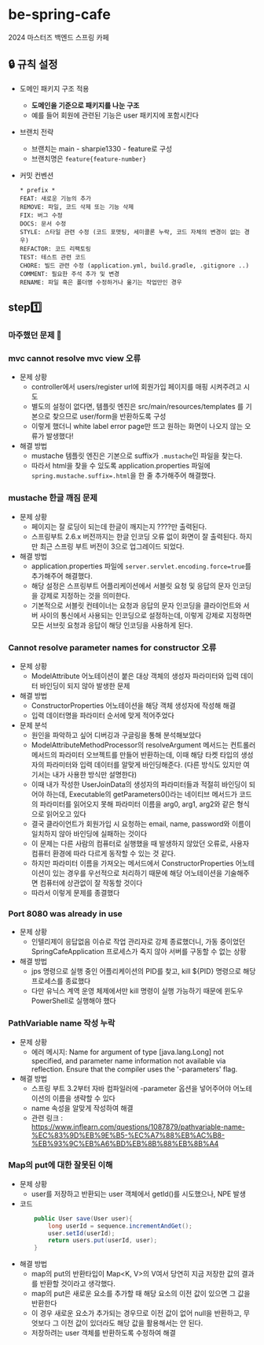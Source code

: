 # be-spring-cafe
2024 마스터즈 백엔드 스프링 카페

## 🔒 규칙 설정
- 도메인 패키지 구조 적용
    - **도메인을 기준으로 패키지를 나눈 구조**
    - 예를 들어 회원에 관련된 기능은 user 패키지에 포함시킨다

- 브랜치 전략
    - 브랜치는 main - sharpie1330 - feature로 구성
    - 브랜치명은 `feature{feature-number}`

- 커밋 컨벤션
    ```
    * prefix *
    FEAT: 새로운 기능의 추가
    REMOVE: 파일, 코드 삭제 또는 기능 삭제
    FIX: 버그 수정
    DOCS: 문서 수정
    STYLE: 스타일 관련 수정 (코드 포맷팅, 세미콜론 누락, 코드 자체의 변경이 없는 경우)
    REFACTOR: 코드 리팩토링
    TEST: 테스트 관련 코드
    CHORE: 빌드 관련 수정 (application.yml, build.gradle, .gitignore ..)
    COMMENT: 필요한 주석 추가 및 변경
    RENAME: 파일 혹은 폴더명 수정하거나 옮기는 작업만인 경우
    ```

## step1️⃣

### 마주했던 문제 🤔

### mvc cannot resolve mvc view 오류

- 문제 상황
  - controller에서 users/register url에 회원가입 페이지를 매핑 시켜주려고 시도
  - 별도의 설정이 없다면, 템플릿 엔진은 src/main/resources/templates 를 기본으로 찾으므로 user/form을 반환하도록 구성
  - 이렇게 했더니 white label error page만 뜨고 원하는 화면이 나오지 않는 오류가 발생했다!
- 해결 방법
  - mustache 템플릿 엔진은 기본으로 suffix가 `.mustache`인 파일을 찾는다.
  - 따라서 html을 찾을 수 있도록 application.properties 파일에 `spring.mustache.suffix=.html`을 한 줄 추가해주어 해결했다.

### mustache 한글 깨짐 문제

- 문제 상황
  - 페이지는 잘 로딩이 되는데 한글이 깨지는지 ????만 출력된다.
  - 스프링부트 2.6.x 버전까지는 한글 인코딩 오류 없이 화면이 잘 출력된다. 하지만 최근 스프링 부트 버전이 3으로 업그레이드 되었다.
- 해결 방법
  - application.properties 파일에 `server.servlet.encoding.force=true`를 추가해주어 해결했다.
  - 해당 설정은 스프링부트 어플리케이션에서 서블릿 요청 및 응답의 문자 인코딩을 강제로 지정하는 것을 의미한다.
  - 기본적으로 서블릿 컨테이너는 요청과 응답의 문자 인코딩을 클라이언트와 서버 사이의 통신에서 사용되는 인코딩으로 설정하는데, 이렇게 강제로 지정하면 모든 서브릿 요청과 응답이 해당 인코딩을 사용하게 된다.

### Cannot resolve parameter names for constructor 오류
- 문제 상황
  - ModelAttribute 어노테이션이 붙은 대상 객체의 생성자 파라미터와 입력 데이터 바인딩이 되지 않아 발생한 문제
- 해결 방법
  - ConstructorProperties 어노테이션을 해당 객체 생성자에 작성해 해결
  - 입력 데이터명을 파라미터 순서에 맞게 적어주었다
- 문제 분석
  - 원인을 파악하고 싶어 디버깅과 구글링을 통해 분석해보았다
  - ModelAttributeMethodProcessor의 resolveArgument 메서드는 컨트롤러 메서드의 파라미터 오브젝트를 만들어 반환하는데, 이때 해당 타켓 타입의 생성자의 파라미터와 입력 데이터를 알맞게 바인딩해준다. (다른 방식도 있지만 여기서는 내가 사용한 방식만 설명한다)
  - 이때 내가 작성한 UserJoinData의 생성자의 파라미터들과 적절히 바인딩이 되어야 하는데, Executable의 getParameters0()라는 네이티브 메서드가 코드의 파라미터를 읽어오지 못해 파라미터 이름을 arg0, arg1, arg2와 같은 형식으로 읽어오고 있다
  - 결국 클라이언트가 회원가입 시 요청하는 email, name, password와 이름이 일치하지 않아 바인딩에 실패하는 것이다
  - 이 문제는 다른 사람의 컴퓨터로 실행했을 때 발생하지 않았던 오류로, 사용자 컴퓨터 환경에 따라 다르게 동작할 수 있는 것 같다.
  - 하지만 파라미터 이름을 가져오는 메서드에서 ConstructorProperties 어노테이션이 있는 경우를 우선적으로 처리하기 때문에 해당 어노테이션을 기술해주면 컴퓨터에 상관없이 잘 작동할 것이다
  - 따라서 이렇게 문제를 종결했다

### Port 8080 was already in use
- 문제 상황
  - 인텔리제이 응답없음 이슈로 작업 관리자로 강제 종료했더니, 가동 중이었던 SpringCafeApplication 프로세스가 죽지 않아 서버를 구동할 수 없는 상황
- 해결 방법
  - jps 명령으로 실행 중인 어플리케이션의 PID를 찾고, kill ${PID} 명령으로 해당 프로세스를 종료했다
  - 다만 유닉스 계역 운영 체제에서만 kill 명령이 실행 가능하기 때문에 윈도우 PowerShell로 실행해야 했다

### PathVariable name 작성 누락
- 문제 상황
  - 에러 메시지: Name for argument of type [java.lang.Long] not specified, and parameter name information not available via reflection. Ensure that the compiler uses the '-parameters' flag.
- 해결 방법
  - 스프링 부트 3.2부터 자바 컴파일러에 -parameter 옵션을 넣어주어야 어노테이션의 이름을 생략할 수 있다
  - name 속성을 알맞게 작성하여 해결
  - 관련 링크 : https://www.inflearn.com/questions/1087879/pathvariable-name-%EC%83%9D%EB%9E%B5-%EC%A7%88%EB%AC%B8-%EB%93%9C%EB%A6%BD%EB%8B%88%EB%8B%A4

### Map의 put에 대한 잘못된 이해
- 문제 상황
  - user를 저장하고 반환되는 user 객체에서 getId()를 시도했으나, NPE 발생
- 코드
  ```java
      public User save(User user){
          long userId = sequence.incrementAndGet();
          user.setId(userId);
          return users.put(userId, user);
      }
  ```
- 해결 방법
  - map의 put의 반환타입이 Map<K, V>의 V여서 당연히 지금 저장한 값의 결과를 반환할 것이라고 생각했다.
  - map의 put은 새로운 요소를 추가할 때 해당 요소의 이전 값이 있으면 그 값을 반환한다
  - 이 경우 새로운 요소가 추가되는 경우므로 이전 값이 없어 null을 반환하고, 무엇보다 그 이전 값이 있더라도 해당 값을 활용해서는 안 된다.
  - 저장하려는 user 객체를 반환하도록 수정하여 해결
